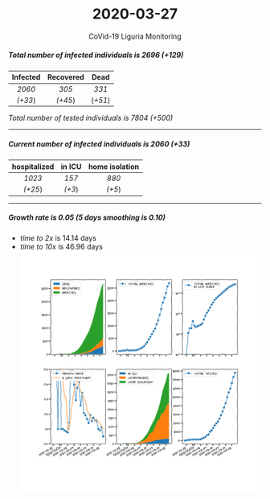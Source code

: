 <div align='center'>

# 2020-03-27
CoVid-19 Liguria Monitoring
</div>

##### Total number of infected individuals is 2696 (+129)
Infected | Recovered | Dead
:---: | :---: | :---:
*2060* | *305* | *331*
*(+33*) | *(+45*) | (*+51*)

*Total number of tested individuals is 7804 (+500)*
***
##### Current number of infected individuals is 2060 (+33)
hospitalized | in ICU | home isolation
:---: | :---: | :---:
*1023* |*157* |*880*
*(+25*) |*(+3*) |*(+5*)
***
##### Growth rate is 0.05 (5 days smoothing is 0.10)
- *time to 2x* is 14.14 days
- *time to 10x* is 46.96 days
![stats][stats]

[stats]: stats_Liguria.png
